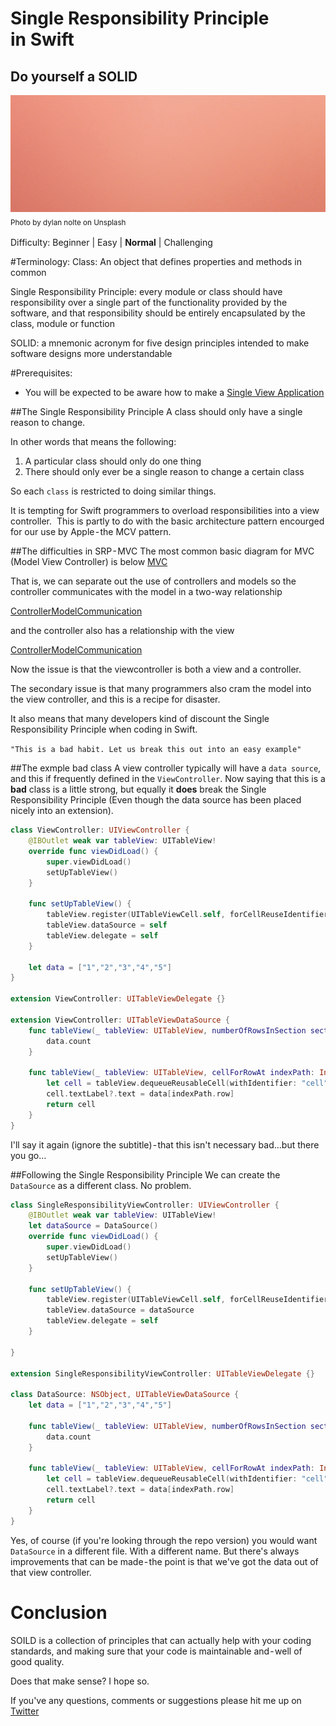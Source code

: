 # Single Responsibility Principle in Swift
## Do yourself a SOLID

![Photo by dylan nolte on Unsplash](Images/1*JW9dGgI3JbZ-sTHGz8LH_g.png)<br/>
<sub>Photo by dylan nolte on Unsplash<sub>

Difficulty: Beginner | Easy | **Normal** | Challenging


#Terminology:
Class: An object that defines properties and methods in common

Single Responsibility Principle: every module or class should have responsibility over a single part of the functionality provided by the software, and that responsibility should be entirely encapsulated by the class, module or function

SOLID: a mnemonic acronym for five design principles intended to make software designs more understandable

#Prerequisites:
- You will be expected to be aware how to make a [Single View Application](https://medium.com/swlh/your-first-ios-application-using-xcode-9983cf6efb71)

##The Single Responsibility Principle
A class should only have a single reason to change.

In other words that means the following:

1. A particular class should only do one thing
2. There should only ever be a single reason to change a certain class

So each `class` is restricted to doing similar things.

It is tempting for Swift programmers to overload responsibilities into a view controller. 
This is partly to do with the basic architecture pattern encourged for our use by Apple - the MCV pattern.

##The difficulties in SRP - MVC
The most common basic diagram for MVC (Model View Controller) is below
[MVC](Images/MVC.png)

That is, we can separate out the use of controllers and models so the controller communicates with the model in a two-way relationship

[ControllerModelCommunication](Images/ControllerModelCommunication.png)

and the controller also has a relationship with the view

[ControllerModelCommunication](Images/ControllerModelCommunication.png)

Now the issue is that the viewcontroller is both a view and a controller. 

The secondary issue is that many programmers also cram the model into the view controller, and this is a recipe for disaster.

It also means that many developers kind of discount the Single Responsibility Principle when coding in Swift.

`"This is a bad habit. Let us break this out into an easy example"`

##The exmple bad class
A view controller typically will have a `data source`, and this if frequently defined in the `ViewController`. Now saying that this is a **bad** class is a little strong, but equally it **does** break the Single Responsibility Principle (Even though the data source has been placed nicely into an extension).

```swift
class ViewController: UIViewController {
    @IBOutlet weak var tableView: UITableView!
    override func viewDidLoad() {
        super.viewDidLoad()
        setUpTableView()
    }

    func setUpTableView() {
        tableView.register(UITableViewCell.self, forCellReuseIdentifier: "cell")
        tableView.dataSource = self
        tableView.delegate = self
    }
    
    let data = ["1","2","3","4","5"]
}

extension ViewController: UITableViewDelegate {}

extension ViewController: UITableViewDataSource {
    func tableView(_ tableView: UITableView, numberOfRowsInSection section: Int) -> Int {
        data.count
    }
    
    func tableView(_ tableView: UITableView, cellForRowAt indexPath: IndexPath) -> UITableViewCell {
        let cell = tableView.dequeueReusableCell(withIdentifier: "cell", for: indexPath)
        cell.textLabel?.text = data[indexPath.row]
        return cell
    }
}
```

I'll say it again (ignore the subtitle) - that this isn't necessary bad…but there you go…

##Following the Single Responsibility Principle
We can create the `DataSource` as a different class. No problem.

```swift
class SingleResponsibilityViewController: UIViewController {
    @IBOutlet weak var tableView: UITableView!
    let dataSource = DataSource()
    override func viewDidLoad() {
        super.viewDidLoad()
        setUpTableView()
    }

    func setUpTableView() {
        tableView.register(UITableViewCell.self, forCellReuseIdentifier: "cell")
        tableView.dataSource = dataSource
        tableView.delegate = self
    }
    
}

extension SingleResponsibilityViewController: UITableViewDelegate {}

class DataSource: NSObject, UITableViewDataSource {
    let data = ["1","2","3","4","5"]

    func tableView(_ tableView: UITableView, numberOfRowsInSection section: Int) -> Int {
        data.count
    }
    
    func tableView(_ tableView: UITableView, cellForRowAt indexPath: IndexPath) -> UITableViewCell {
        let cell = tableView.dequeueReusableCell(withIdentifier: "cell", for: indexPath)
        cell.textLabel?.text = data[indexPath.row]
        return cell
    }
}
```

Yes, of course (if you're looking through the repo version) you would want `DataSource` in a different file. With a different name. But there's always improvements that can be made - the point is that we've got the data out of that view controller.

# Conclusion
SOILD is a collection of principles that can actually help with your coding standards, and making sure that your code is maintainable and - well of good quality.

Does that make sense? I hope so.

 If you've any questions, comments or suggestions please hit me up on [Twitter](https://twitter.com/stevenpcurtis) 